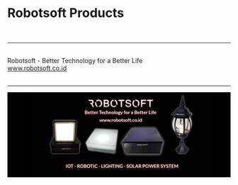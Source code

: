 <h1><b>Robotsoft Products</b></h1>
<br>
<hr>
<br>
Robotsoft - Better Technology for a Better Life
<br>
<a href="https://www.robotsoft.co.id" target=_blank>www.robotsoft.co.id</a>
<br><br>
<hr>
<img src="https://raw.githubusercontent.com/antoniusrobotsoft/ROBOTSOFT.CO.ID/master/PRODUCTS/resources/robotsoft.png">

